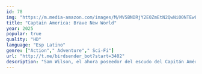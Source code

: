 ```yaml
---
id: 78
img: "https://m.media-amazon.com/images/M/MV5BNDRjY2E0ZmEtN2QwNi00NTEwLWI3MWItODNkMGYwYWFjNGE0XkEyXkFqcGc@._V1_SX300.jpg"
title: "Captain America: Brave New World"
year: 2025
popular: true
quality: "HD"
language: "Esp Latino"
genre: ["Action"," Adventure"," Sci-Fi"]
url: "http://t.me/birdsender_bot?start=3402"
description: "Sam Wilson, el ahora poseedor del escudo del Capitán América, se reúne con el presidente de Estados Unidos. Tras ello, se ve en medio de un incidente internacional que lo obliga a descubrir los motivos que hay detrás de una conspiración mundial."
---
```

